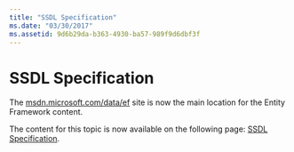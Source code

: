 ```yaml
---
title: "SSDL Specification"
ms.date: "03/30/2017"
ms.assetid: 9d6b29da-b363-4930-ba57-989f9d6dbf3f
---
```

# SSDL Specification
The [msdn.microsoft.com/data/ef](https://msdn.microsoft.com/data/ef) site is now the main location for the Entity Framework content.  
  
 The content for this topic is now available on the following page: [SSDL Specification](https://msdn.microsoft.com/data/jj652016).
